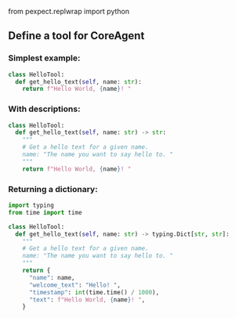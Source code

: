 from pexpect.replwrap import python

## Define a tool for CoreAgent

### Simplest example: 
```python
class HelloTool:
  def get_hello_text(self, name: str):
    return f"Hello World, {name}! "
```

### With descriptions:
```python
class HelloTool:
  def get_hello_text(self, name: str) -> str:
    """
    # Get a hello text for a given name. 
    name: "The name you want to say hello to. "
    """
    return f"Hello World, {name}! "
```

### Returning a dictionary:

```python
import typing
from time import time

class HelloTool:
  def get_hello_text(self, name: str) -> typing.Dict[str, str]:
    """
    # Get a hello text for a given name. 
    name: "The name you want to say hello to. "
    """
    return {
      "name": name,
      "welcome_text": "Hello! ",
      "timestamp": int(time.time() / 1000),
      "text": f"Hello World, {name}! ",
    }
```
